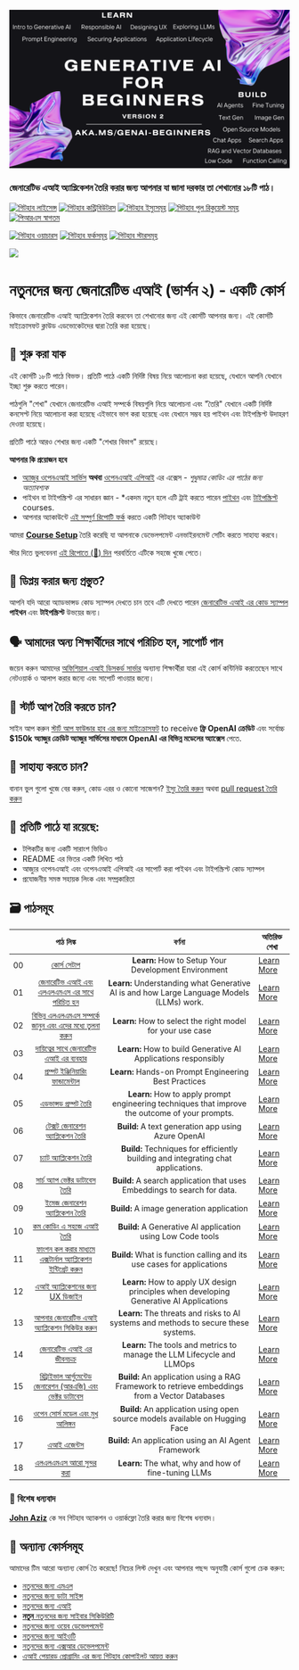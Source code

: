 ![নতুনদের জন্য জেনারেটিভ এআই](/images/repo-thubmnail2.png?WT.mc_id=academic-105485-koreyst)

### জেনারেটিভ এআই অ্যাপ্লিকেশন তৈরি করার জন্য আপনার যা জানা দরকার তা শেখানোর ১৮টি পাঠ।

[![গিটহাব লাইসেন্স](https://img.shields.io/github/license/microsoft/Generative-AI-For-Beginners.svg)](https://github.com/microsoft/Generative-AI-For-Beginners/blob/master/LICENSE?WT.mc_id=academic-105485-koreyst)
[![গিটহাব কন্ট্রিবিউটরস](https://img.shields.io/github/contributors/microsoft/Generative-AI-For-Beginners.svg)](https://GitHub.com/microsoft/Generative-AI-For-Beginners/graphs/contributors/?WT.mc_id=academic-105485-koreyst)
[![গিটহাব ইস্যুসমূহ](https://img.shields.io/github/issues/microsoft/Generative-AI-For-Beginners.svg)](https://GitHub.com/microsoft/Generative-AI-For-Beginners/issues/?WT.mc_id=academic-105485-koreyst)
[![গিটহাব পুল রিকুয়েস্ট সমূহ](https://img.shields.io/github/issues-pr/microsoft/Generative-AI-For-Beginners.svg)](https://GitHub.com/microsoft/Generative-AI-For-Beginners/pulls/?WT.mc_id=academic-105485-koreyst)
[![পিআরএস স্বাগতম](https://img.shields.io/badge/PRs-welcome-brightgreen.svg?style=flat-square)](http://makeapullrequest.com?WT.mc_id=academic-105485-koreyst)

[![গিটহাব ওয়াচারস](https://img.shields.io/github/watchers/microsoft/Generative-AI-For-Beginners.svg?style=social&label=Watch)](https://GitHub.com/microsoft/Generative-AI-For-Beginners/watchers/?WT.mc_id=academic-105485-koreyst)
[![গিটহাব ফর্কসমূহ](https://img.shields.io/github/forks/microsoft/Generative-AI-For-Beginners.svg?style=social&label=Fork)](https://GitHub.com/microsoft/Generative-AI-For-Beginners/network/?WT.mc_id=academic-105485-koreyst)
[![গিটহাব স্টারসমূহ](https://img.shields.io/github/stars/microsoft/Generative-AI-For-Beginners.svg?style=social&label=Star)](https://GitHub.com/microsoft/Generative-AI-For-Beginners/stargazers/?WT.mc_id=academic-105485-koreyst)

[![](https://dcbadge.vercel.app/api/server/ByRwuEEgH4)](https://aka.ms/genai-discord?WT.mc_id=academic-105485-koreyst)

# নতুনদের জন্য জেনারেটিভ এআই (ভার্শন ২) - একটি কোর্স
কিভাবে জেনারেটিভ এআই অ্যাপ্লিকেশন তৈরি করবেন তা শেখানোর জন্য এই কোর্সটি আপনার জন্য। এই কোর্সটি মাইক্রোসফট ক্লাউড এডভোকেটদের দ্বারা তৈরি করা হয়েছে।

## 🌱 শুরু করা যাক

এই কোর্সটি ১৮টি পাঠে বিভক্ত। প্রতিটি পাঠে একটি নির্দিষ্ট বিষয় নিয়ে আলোচনা করা হয়েছে, যেখানে আপনি যেখানে ইচ্ছা শুরু করতে পারেন।

পাঠগুলি "শেখা" যেখানে জেনারেটিভ এআই সম্পর্কে বিষয়গুলি নিয়ে আলোচনা এবং "তৈরি" যেখানে একটি নির্দিষ্ট কনসেপ্ট নিয়ে আলোচনা করা হয়েছে এইভাবে ভাগ করা হয়েছে এবং যেখানে সম্ভব হয় পাইথন এবং টাইপস্ক্রিপ্ট উদাহরণ দেওয়া হয়েছে।

প্রতিটি পাঠে আরও শেখার জন্য একটি "শেখার বিভাগ" রয়েছে।

**আপনার কি প্রয়োজন হবে**

- [অ্যাজুর ওপেনএআই সার্ভিস](https://azure.microsoft.com/products/ai-services/openai-service?WT.mc_id=academic-105485-koreyst) **অথবা** [ওপেনএআই এপিআই](https://platform.openai.com/docs/quickstart?context=python?WT.mc_id=academic-105485-koreyst) এর এক্সেস - _শুধুমাত্র কোডিং এর পাঠের জন্য অত্যাবশ্যক_
- পাইথন বা টাইপস্ক্রিপ্ট এর সাধারন জ্ঞান - \*একদম নতুন হলে এটি ট্রাই করতে পারেন [পাইথন](https://learn.microsoft.com/training/paths/python-language/?WT.mc_id=academic-105485-koreyst) এবং [টাইপস্ক্রিপ্ট](https://learn.microsoft.com/training/paths/build-javascript-applications-typescript/?WT.mc_id=academic-105485-koreyst) courses.
- আপনার অ্যাকাউন্টে [এই সম্পুর্ণ রিপোটি ফর্ক](https://github.com/microsoft/generative-ai-for-beginners/fork?WT.mc_id=academic-105485-koreyst) করতে একটি গিটহাব অ্যাকাউন্ট 

আমরা **[Course Setup](./00-course-setup/README.md?WT.mc_id=academic-105485-koreyst)** তৈরি করেছি যা আপনাকে ডেভেলপমেন্ট এনভাইরনমেন্ট সেটিং করতে সাহায্য করবে।

স্টার দিতে ভুলবেননা [এই রিপোতে (🌟) দিন](https://docs.github.com/en/get-started/exploring-projects-on-github/saving-repositories-with-stars?WT.mc_id=academic-105485-koreyst) পরবর্তিতে এটিকে সহজে খুজে পেতে।

## 🧠 ডিপ্লয় করার জন্য প্রস্তুত?

আপনি যদি আরো অ্যাডভান্সড কোড স্যাম্পল দেখতে চান তবে এটি দেখতে পারেন [জেনারেটিভ এআই এর কোড স্যাম্পল](https://aka.ms/genai-beg-code?WT.mc_id=academic-105485-koreyst) **পাইথন** এবং **টাইপস্ক্রিপ্ট** উভয়ের জন্য।

## 🗣️ আমাদের অন্য শিক্ষার্থীদের সাথে পরিচিত হন, সাপোর্ট পান

জয়েন করুন আমাদের [অফিশিয়াল এআই ডিসকর্ড সার্ভার](https://aka.ms/genai-discord?WT.mc_id=academic-105485-koreyst) অন্যান্য শিক্ষার্থীরা যারা এই কোর্স কন্টিনিউ করতেছেন সাথে নেটওয়ার্ক ও আলাপ করার জন্যে এবং সাপোর্ট পাওয়ার জন্যে।

## 🚀 স্টার্ট আপ তৈরি করতে চান?

সাইন আপ করুন [স্টার্ট আপ ফাউন্ডার হাব এর জন্য মাইক্রোসফট](https://aka.ms/genai-foundershub?WT.mc_id=academic-105485-koreyst) to receive **ফ্রি OpenAI ক্রেডিট** এবং সর্বোচ্চ **$150k অ্যাজুর ক্রেডিট অ্যাজুর সার্ভিসের মাধ্যমে OpenAI এর বিভিন্ন মডেলের অ্যাক্সেস** পেতে.

## 🙏 সাহায্য করতে চান?

বানান ভুল গুলো খুজে বের করুন, কোড এরর ও কোনো সাজেশন? [ইস্যু তৈরি করুন](https://github.com/microsoft/generative-ai-for-beginners/issues?WT.mc_id=academic-105485-koreyst) অথবা [pull request তৈরি করুন](https://github.com/microsoft/generative-ai-for-beginners/pulls?WT.mc_id=academic-105485-koreyst)

## 📂 প্রতিটি পাঠে যা রয়েছে:

- টপিকটির জন্য একটি সারাংশ ভিডিও
- README এর ভিতর একটি লিখিত পাঠ
- আজ্যুর ওপেনএআই এবং ওপেনএআই এপিআই এর সাপোর্ট করা পাইথন এবং টাইপস্ক্রিপ্ট কোড স্যাম্পল
- প্রযোজনীয় সমস্ত সহায়ক লিংক এবং সম্প্রকারিতা

## 🗃️ পাঠসমূহ

|     |                                                                 পাঠ লিঙ্ক                                                                  |                                           বর্ণনা                                           | অতিরিক্ত শেখা                                                             |
| :-: | :------------------------------------------------------------------------------------------------------------------------------------------: | :---------------------------------------------------------------------------------------------: | ------------------------------------------------------------------------------ |
| 00  |                                 [কোর্স সেটাপ](00-course-setup/README.md?WT.mc_id=academic-105485-koreyst)                                 |                      **Learn:** How to Setup Your Development Environment                       | [Learn More](https://aka.ms/genai-collection?WT.mc_id=academic-105485-koreyst) |
| 01  |               [জেনারেটিভ এআই এবং এলএলএমএস এর সাথে পরিচিত হন](01-introduction-to-genai/README.md?WT.mc_id=academic-105485-koreyst)                |    **Learn:** Understanding what Generative AI is and how Large Language Models (LLMs) work.    | [Learn More](https://aka.ms/genai-collection?WT.mc_id=academic-105485-koreyst) |
| 02  |       [বিভিন্ন এলএলএমএস সম্পর্কে জানুন এবং এদের মধ্যে তুলনা করুন](02-exploring-and-comparing-different-llms/README.md?WT.mc_id=academic-105485-koreyst)       |                   **Learn:** How to select the right model for your use case                    | [Learn More](https://aka.ms/genai-collection?WT.mc_id=academic-105485-koreyst) |
| 03  |              [দায়িত্বের সাথে জেনারেটিভ এআই এর ব্যবহার](03-using-generative-ai-responsibly/README.md?WT.mc_id=academic-105485-koreyst)              |                 **Learn:** How to build Generative AI Applications responsibly                  | [Learn More](https://aka.ms/genai-collection?WT.mc_id=academic-105485-koreyst) |
| 04  |       [প্রম্পট ইঞ্জিনিয়ারিং ফান্ডামেন্টাল](04-prompt-engineering-fundamentals/README.md?WT.mc_id=academic-105485-koreyst)       |                      **Learn:** Hands-on Prompt Engineering Best Practices                      | [Learn More](https://aka.ms/genai-collection?WT.mc_id=academic-105485-koreyst) |
| 05  |                        [এডভান্সড প্রম্পট তৈরি](05-advanced-prompts/README.md?WT.mc_id=academic-105485-koreyst)                         | **Learn:** How to apply prompt engineering techniques that improve the outcome of your prompts. | [Learn More](https://aka.ms/genai-collection?WT.mc_id=academic-105485-koreyst) |
| 06  |                [টেক্সট জেনারেশন অ্যাপ্লিকেশন তৈরি](06-text-generation-apps/README.md?WT.mc_id=academic-105485-koreyst)                 |                       **Build:** A text generation app using Azure OpenAI                       | [Learn More](https://aka.ms/genai-collection?WT.mc_id=academic-105485-koreyst) |
| 07  |                   [চ্যাট অ্যাপ্লিকেশন তৈরি](07-building-chat-applications/README.md?WT.mc_id=academic-105485-koreyst)                   |        **Build:** Techniques for efficiently building and integrating chat applications.        | [Learn More](https://aka.ms/genai-collection?WT.mc_id=academic-105485-koreyst) |
| 08  |            [সার্চ অ্যাপ ভেক্টর ডাটাবেস তৈরি](08-building-search-applications/README.md?WT.mc_id=academic-105485-koreyst)             |            **Build:** A search application that uses Embeddings to search for data.             | [Learn More](https://aka.ms/genai-collection?WT.mc_id=academic-105485-koreyst) |
| 09  |            [ইমেজ জেনারেশন অ্যাপ্লিকেশন তৈরি](09-building-image-applications/README.md?WT.mc_id=academic-105485-koreyst)             |                            **Build:** A image generation application                            | [Learn More](https://aka.ms/genai-collection?WT.mc_id=academic-105485-koreyst) |
| 10  |            [কম কোডিং এ সহজে এআই তৈরি](10-building-low-code-ai-applications/README.md?WT.mc_id=academic-105485-koreyst)            |                   **Build:** A Generative AI application using Low Code tools                   | [Learn More](https://aka.ms/genai-collection?WT.mc_id=academic-105485-koreyst) |
| 11  | [ফাংশন কল করার মাধ্যমে এক্সটার্নাল অ্যাপ্লিকেশন ইন্টিগ্রেট করুন](11-integrating-with-function-calling/README.md?WT.mc_id=academic-105485-koreyst) |             **Build:** What is function calling and its use cases for applications              | [Learn More](https://aka.ms/genai-collection?WT.mc_id=academic-105485-koreyst) |
| 12  |             [এআই অ্যাপ্লিকেশনের জন্য UX ডিজাইন](12-designing-ux-for-ai-applications/README.md?WT.mc_id=academic-105485-koreyst)             |     **Learn:** How to apply UX design principles when developing Generative AI Applications     | [Learn More](https://aka.ms/genai-collection?WT.mc_id=academic-105485-koreyst) |
| 13  |             [আপনার জেনারেটিভ এআই অ্যাপ্লিকেশন সিকিউর করুন](13-securing-ai-applications/README.md?WT.mc_id=academic-105485-koreyst)             |       **Learn:** The threats and risks to AI systems and methods to secure these systems.       | [Learn More](https://aka.ms/genai-collection?WT.mc_id=academic-105485-koreyst) |
| 14  |      [জেনারেটিভ এআই এর জীবনচক্র](14-the-generative-ai-application-lifecycle/README.md?WT.mc_id=academic-105485-koreyst)      |             **Learn:** The tools and metrics to manage the LLM Lifecycle and LLMOps             | [Learn More](https://aka.ms/genai-collection?WT.mc_id=academic-105485-koreyst) |
| 15  |    [রিট্রাইভাল আর্গুমেন্টেড জেনারেশন (আরএজি) এবং ভেক্টর ডাটাবেস](./15-rag-and-vector-databases/README.md?WT.mc_id=academic-105485-koreyst)     | **Build:** An application using a RAG Framework to retrieve embeddings from a Vector Databases  | [Learn More](https://aka.ms/genai-collection?WT.mc_id=academic-105485-koreyst) |
| 16  |                  [ওপেন সোর্স মডেল এবং মুখ আলিঙ্গন](16-open-source-models/README.md?WT.mc_id=academic-105485-koreyst)                   |          **Build:** An application using open source models available on Hugging Face           | [Learn More](https://aka.ms/genai-collection?WT.mc_id=academic-105485-koreyst) |
| 17  |                                    [এআই এজেন্টস](17-ai-agents/README.md?WT.mc_id=academic-105485-koreyst)                                    |                      **Build:** An application using an AI Agent Framework                      | [Learn More](https://aka.ms/genai-collection?WT.mc_id=academic-105485-koreyst) |
| 18  |                               [এলএলএমএস আরো সুন্দর করা](18-fine-tuning/README.md?WT.mc_id=academic-105485-koreyst)                                |                      **Learn:** The what, why and how of fine-tuning LLMs                       | [Learn More](https://aka.ms/genai-collection?WT.mc_id=academic-105485-koreyst) |


### 🌟 বিশেষ ধন্যবাদ

[**John Aziz**](https://www.linkedin.com/in/john0isaac/) কে সব গিটহাব অ্যাকশন ও ওয়ার্কফ্লো তৈরি করার জন্য বিশেষ ধন্যবাদ।

## 🎒 অন্যান্য কোর্সসমূহ

আমাদের টিম আরো অন্যান্য কোর্স তৈ করেছে! নিচের লিস্ট দেখুন এবং আপনার পছন্দ অনুযায়ী কোর্স গুলো চেক করুন:

- [নতুনদের জন্য এমএল](https://aka.ms/ml-beginners?WT.mc_id=academic-105485-koreyst)
- [নতুনদের জন্য ডাটা সাইন্স](https://aka.ms/datascience-beginners?WT.mc_id=academic-105485-koreyst)
- [নতুনদের জন্য এআই](https://aka.ms/ai-beginners?WT.mc_id=academic-105485-koreyst)
- [**নতুন** নতুনদের জন্য সাইবার সিকিউরিটি](https://github.com/microsoft/Security-101??WT.mc_id=academic-96948-sayoung)
- [নতুনদের জন্য ওয়েব ডেভেলপমেন্ট](https://aka.ms/webdev-beginners?WT.mc_id=academic-105485-koreyst)
- [নতুনদের জন্য আইওটি](https://aka.ms/iot-beginners?WT.mc_id=academic-105485-koreyst)
- [নতুনদের জন্য এক্সআর ডেভেলপমেন্ট](https://github.com/microsoft/xr-development-for-beginners?WT.mc_id=academic-105485-koreyst)
- [এআই পেয়ারড প্রোগ্রামিং এর জন্য গিটহাব কোপাইলট আয়ত্ত করুন](https://aka.ms/GitHubCopilotAI?WT.mc_id=academic-105485-koreyst)
